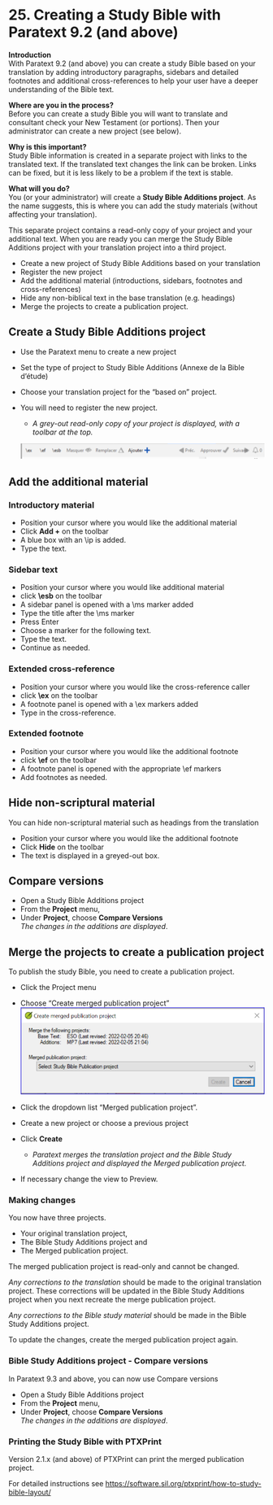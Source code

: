 # 25. Creating a Study Bible with Paratext 9.2 (and above)

**Introduction**  
With Paratext 9.2 (and above) you can create a study Bible based on your translation by adding introductory paragraphs, sidebars and detailed footnotes and additional cross-references to help your user have a deeper understanding of the Bible text.

**Where are you in the process?**  
Before you can create a study Bible you will want to translate and consultant check your New Testament (or portions). Then your administrator can create a new project (see below).

**Why is this important?**  
Study Bible information is created in a separate project with links to the translated text. If the translated text changes the link can be broken. Links can be fixed, but it is less likely to be a problem if the text is stable.

**What will you do?**  
You (or your administrator) will create a **Study Bible Additions project**. As the name suggests, this is where you can add the study materials (without affecting your translation).

This separate project contains a read-only copy of your project and your additional text. When you are ready you can merge the Study Bible Additions project with your translation project into a third project.

-  Create a new project of Study Bible Additions based on your translation
-  Register the new project
-  Add the additional material (introductions, sidebars, footnotes and cross-references)
-  Hide any non-biblical text in the base translation (e.g. headings)
-  Merge the projects to create a publication project.

## Create a Study Bible Additions project
-  Use the Paratext menu to create a new project
-  Set the type of project to Study Bible Additions (Annexe de la Bible d’étude)
-  Choose your translation project for the “based on” project.
-  You will need to register the new project.  
    -  *A grey-out read-only copy of your project is displayed, with a toolbar at the top.*

    ![](../media/8671bb469453dc88a90bc9ea7889d114.png)

## Add the additional material
### Introductory material
-  Position your cursor where you would like the additional material
-  Click **Add +** on the toolbar
-  A blue box with an \\ip is added.
-  Type the text.

### Sidebar text
-  Position your cursor where you would like additional material
-  click **\\esb** on the toolbar
-  A sidebar panel is opened with a \\ms marker added
-  Type the title after the \\ms marker
-  Press Enter
-  Choose a marker for the following text.
-  Type the text.
-  Continue as needed.

### Extended cross-reference
-  Position your cursor where you would like the cross-reference caller
-  click **\\ex** on the toolbar
-  A footnote panel is opened with a \\ex markers added
-  Type in the cross-reference.

### Extended footnote
-  Position your cursor where you would like the additional footnote
-  click **\\ef** on the toolbar
-  A footnote panel is opened with the appropriate \\ef markers
-  Add footnotes as needed.

## Hide non-scriptural material
You can hide non-scriptural material such as headings from the translation

-  Position your cursor where you would like the additional footnote
-  Click **Hide** on the toolbar
-  The text is displayed in a greyed-out box.

## Compare versions

- Open a Study Bible Additions project
- From the **Project** menu, 
- Under **Project**, choose **Compare Versions**  
  *The changes in the additions are displayed*.

## Merge the projects to create a publication project
To publish the study Bible, you need to create a publication project.

-  Click the Project menu
-  Choose “Create merged publication project”  
    ![](../media/c2532d37aae74e992a95d26c8725c242.png)
-  Click the dropdown list “Merged publication project”.
-  Create a new project or choose a previous project
-  Click **Create**  
    -  *Paratext merges the translation project and the Bible Study Additions project and displayed the Merged publication project.*

-  If necessary change the view to Preview.

### Making changes
You now have three projects.

-  Your original translation project,
-  The Bible Study Additions project and
-  The Merged publication project.

The merged publication project is read-only and cannot be changed.

*Any corrections to the translation* should be made to the original translation project. These corrections will be updated in the Bible Study Additions project when you next recreate the merge publication project.

*Any corrections to the Bible study material* should be made in the Bible Study Additions project.

To update the changes, create the merged publication project again.

### Bible Study Additions project - Compare versions 
In Paratext 9.3 and above, you can now use Compare versions
- Open a Study Bible Additions project
- From the **Project** menu, 
- Under **Project**, choose **Compare Versions**  
  *The changes in the additions are displayed*.

### Printing the Study Bible with PTXPrint
Version 2.1.x (and above) of PTXPrint can print the merged publication project.

For detailed instructions see <https://software.sil.org/ptxprint/how-to-study-bible-layout/>

